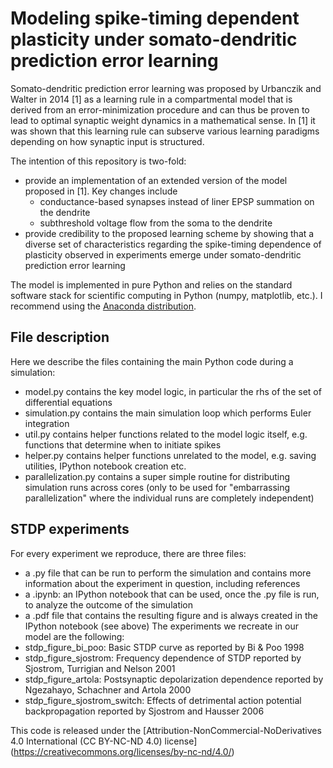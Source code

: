 # Modeling spike-timing dependent plasticity under somato-dendritic prediction error learning

Somato-dendritic prediction error learning was proposed by Urbanczik and Walter in 2014 [1] as a learning rule in a compartmental model that is derived from an error-minimization procedure and can thus be proven to lead to optimal synaptic weight dynamics in a mathematical sense. In [1] it was shown that this learning rule can subserve various learning paradigms depending on how synaptic input is structured. 

The intention of this repository is two-fold:
* provide an implementation of an extended version of the model proposed in [1]. Key changes include
  * conductance-based synapses instead of liner EPSP summation on the dendrite
  * subthreshold voltage flow from the soma to the dendrite
* provide credibility to the proposed learning scheme by showing that a diverse set of characteristics regarding the spike-timing dependence of plasticity observed in experiments emerge under somato-dendritic prediction error learning

The model is implemented in pure Python and relies on the standard software stack for scientific computing in Python (numpy, matplotlib, etc.). I recommend using the [Anaconda distribution](https://store.continuum.io/cshop/anaconda/).

## File description
Here we describe the files containing the main Python code during a simulation:
* model.py contains the key model logic, in particular the rhs of the set of differential equations
* simulation.py contains the main simulation loop which performs Euler integration
* util.py contains helper functions related to the model logic itself, e.g. functions that determine when to initiate spikes
* helper.py contains helper functions unrelated to the model, e.g. saving utilities, IPython notebook creation etc.
* parallelization.py contains a super simple routine for distributing simulation runs across cores (only to be used for "embarrassing parallelization" where the individual runs are completely independent)

## STDP experiments
For every experiment we reproduce, there are three files: 
* a .py file that can be run to perform the simulation and contains more information about the experiment in question, including references
* a .ipynb: an IPython notebook that can be used, once the .py file is run, to analyze the outcome of the simulation
* a .pdf file that contains the resulting figure and is always created in the IPython notebook (see above)
The experiments we recreate in our model are the following:
* stdp_figure_bi_poo: Basic STDP curve as reported by Bi & Poo 1998
* stdp_figure_sjostrom: Frequency dependence of STDP reported by Sjostrom, Turrigian and Nelson 2001
* stdp_figure_artola: Postsynaptic depolarization dependence reported by Ngezahayo, Schachner and Artola 2000
* stdp_figure_sjostrom_switch: Effects of detrimental action potential backpropagation reported by Sjostrom and Hausser 2006

This code is released under the [Attribution-NonCommercial-NoDerivatives 4.0 International (CC BY-NC-ND 4.0) license]
(https://creativecommons.org/licenses/by-nc-nd/4.0/)

